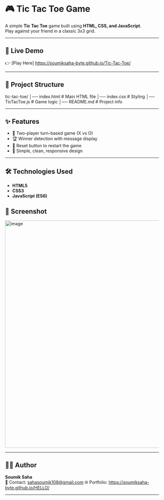 # 🎮 Tic Tac Toe Game

A simple **Tic Tac Toe** game built using **HTML, CSS, and JavaScript**.  
Play against your friend in a classic 3x3 grid.

---

## 🚀 Live Demo
👉 [Play Here] https://soumiksaha-byte.github.io/Tic-Tac-Toe/

---

## 📂 Project Structure
tic-tac-toe/
│── index.html # Main HTML file
│── index.css # Styling
│── TicTacToe.js # Game logic
│── README.md # Project info

---

## ✨ Features
- 🎲 Two-player turn-based game (X vs O)  
- 🏆 Winner detection with message display  
- 🔄 Reset button to restart the game  
- 🎨 Simple, clean, responsive design  

---

## 🛠️ Technologies Used
- **HTML5**  
- **CSS3**  
- **JavaScript (ES6)**
  
## 📸 Screenshot
<img width="1107" height="746" alt="image" src="https://github.com/user-attachments/assets/d498f0fc-dc5a-49cb-ad71-58c832a362bc" />

---

## 👨‍💻 Author
**Soumik Saha**  
📧 Contact: sahasoumik108@gmail.com 
🌐 Portfolio: https://soumiksaha-byte.github.io/HELLO/ 

---
